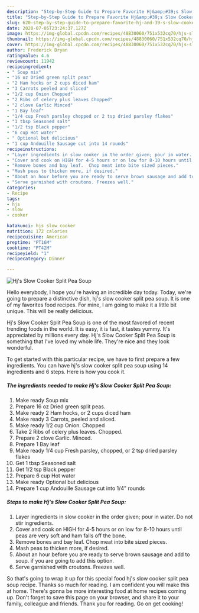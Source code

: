 ```yaml
---
description: "Step-by-Step Guide to Prepare Favorite Hj&amp;#39;s Slow Cooker Split Pea Soup"
title: "Step-by-Step Guide to Prepare Favorite Hj&amp;#39;s Slow Cooker Split Pea Soup"
slug: 620-step-by-step-guide-to-prepare-favorite-hj-and-39-s-slow-cooker-split-pea-soup
date: 2020-07-05T23:24:37.127Z
image: https://img-global.cpcdn.com/recipes/48830060/751x532cq70/hjs-slow-cooker-split-pea-soup-recipe-main-photo.jpg
thumbnail: https://img-global.cpcdn.com/recipes/48830060/751x532cq70/hjs-slow-cooker-split-pea-soup-recipe-main-photo.jpg
cover: https://img-global.cpcdn.com/recipes/48830060/751x532cq70/hjs-slow-cooker-split-pea-soup-recipe-main-photo.jpg
author: Frederick Bryan
ratingvalue: 4.6
reviewcount: 11942
recipeingredient:
- " Soup mix"
- "16 oz Dried green split peas"
- "2 Ham hocks or 2 cups diced ham"
- "3 Carrots peeled and sliced"
- "1/2 cup Onion Chopped"
- "2 Ribs of celery plus leaves Chopped"
- "2 clove Garlic Minced"
- "1 Bay leaf"
- "1/4 cup Fresh parsley chopped or 2 tsp dried parsley flakes"
- "1 tbsp Seasoned salt"
- "1/2 tsp Black pepper"
- "6 cup Hot water"
- " Optional but delicious"
- "1 cup Andouille Sausage cut into 14 rounds"
recipeinstructions:
- "Layer ingredients in slow cooker in the order given; pour in water. Do not stir ingredients."
- "Cover and cook on HIGH for 4-5 hours or on low for 8-10 hours until peas are very soft and ham falls off the bone."
- "Remove bones and bay leaf.  Chop meat into bite sized pieces."
- "Mash peas to thicken more, if desired."
- "About an hour before you are ready to serve brown sausage and add to soup.  if you are going to add this option."
- "Serve garnished with croutons. Freezes well."
categories:
- Recipe
tags:
- hjs
- slow
- cooker

katakunci: hjs slow cooker 
nutrition: 172 calories
recipecuisine: American
preptime: "PT16M"
cooktime: "PT42M"
recipeyield: "1"
recipecategory: Dinner

---
```



![Hj&#39;s Slow Cooker Split Pea Soup](https://img-global.cpcdn.com/recipes/48830060/751x532cq70/hjs-slow-cooker-split-pea-soup-recipe-main-photo.jpg)

Hello everybody, I hope you're having an incredible day today. Today, we're going to prepare a distinctive dish, hj&#39;s slow cooker split pea soup. It is one of my favorites food recipes. For mine, I am going to make it a little bit unique. This will be really delicious.



Hj&#39;s Slow Cooker Split Pea Soup is one of the most favored of recent trending foods in the world. It is easy, it is fast, it tastes yummy. It's appreciated by millions every day. Hj&#39;s Slow Cooker Split Pea Soup is something that I've loved my whole life. They're nice and they look wonderful.


To get started with this particular recipe, we have to first prepare a few ingredients. You can have hj&#39;s slow cooker split pea soup using 14 ingredients and 6 steps. Here is how you cook it.

<!--inarticleads1-->

##### The ingredients needed to make Hj&#39;s Slow Cooker Split Pea Soup:

1. Make ready  Soup mix
1. Prepare 16 oz Dried green split peas.
1. Make ready 2 Ham hocks, or 2 cups diced ham
1. Make ready 3 Carrots, peeled and sliced.
1. Make ready 1/2 cup Onion. Chopped
1. Take 2 Ribs of celery plus leaves. Chopped.
1. Prepare 2 clove Garlic. Minced.
1. Prepare 1 Bay leaf
1. Make ready 1/4 cup Fresh parsley, chopped, or 2 tsp dried parsley flakes
1. Get 1 tbsp Seasoned salt
1. Get 1/2 tsp Black pepper
1. Prepare 6 cup Hot water
1. Make ready  Optional but delicious
1. Prepare 1 cup Andouille Sausage cut into 1/4&#34; rounds




<!--inarticleads2-->

##### Steps to make Hj&#39;s Slow Cooker Split Pea Soup:

1. Layer ingredients in slow cooker in the order given; pour in water. Do not stir ingredients.
1. Cover and cook on HIGH for 4-5 hours or on low for 8-10 hours until peas are very soft and ham falls off the bone.
1. Remove bones and bay leaf.  Chop meat into bite sized pieces.
1. Mash peas to thicken more, if desired.
1. About an hour before you are ready to serve brown sausage and add to soup.  if you are going to add this option.
1. Serve garnished with croutons. Freezes well.




So that's going to wrap it up for this special food hj&#39;s slow cooker split pea soup recipe. Thanks so much for reading. I am confident you will make this at home. There's gonna be more interesting food at home recipes coming up. Don't forget to save this page on your browser, and share it to your family, colleague and friends. Thank you for reading. Go on get cooking!

